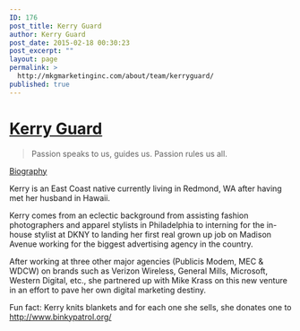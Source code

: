 ```yaml
---
ID: 176
post_title: Kerry Guard
author: Kerry Guard
post_date: 2015-02-18 00:30:23
post_excerpt: ""
layout: page
permalink: >
  http://mkgmarketinginc.com/about/team/kerryguard/
published: true
---
```

<div class="about-page">
<div class="kerry-guard person"></div>
<div class="name-plate">
<div class="container">
<div class="row">
<div class="span6">
<h1><a href="http://kerryguard.com">Kerry Guard</a></h1>
</div>
<div class="span6">
<div id="bio" class="summary">
<blockquote>Passion speaks to us, guides us. Passion rules us all.</blockquote>
<a href="javascript:$('#biography').toggleClass('expandable')">Biography</a>
<div class="expandable" id="biography">

Kerry is an East Coast native currently living in Redmond, WA after having met her husband in Hawaii.

Kerry comes from an eclectic background from assisting fashion photographers and apparel stylists in Philadelphia to interning for the in-house stylist at DKNY to landing her first real grown up job on Madison Avenue working for the biggest advertising agency in the country.

After working at three other major agencies (Publicis Modem, MEC &amp; WDCW) on brands such as Verizon Wireless, General Mills, Microsoft, Western Digital, etc., she partnered up with Mike Krass on this new venture in an effort to pave her own digital marketing destiny.

Fun fact: Kerry knits blankets and for each one she sells, she donates one to <a href="http://www.binkypatrol.org/">http://www.binkypatrol.org/</a>

</div>
</div>
</div>
</div>
</div>
</div>
</div>
<script type="text/javascript">// <![CDATA[
function toggle(id, className) {
    var element = document.getElementById(id);
    if (element == null) return;
    var classes = element.className.split(' ');
	var existingIndex = classes.indexOf(className);
	if (existingIndex >= 0)
		classes[existingIndex] = ''; // Remove it
	else
		classes.push(className); // Add it
	element.className = classes.join(' ');
}
// ]]></script>